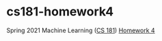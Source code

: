 # cs181-homework4
Spring 2021 Machine Learning ([CS 181](https://harvard-ml-courses.github.io/cs181-web-2021/)) [Homework 4](https://github.com/harvard-ml-courses/cs181-s21-homeworks/tree/main/hw4)
